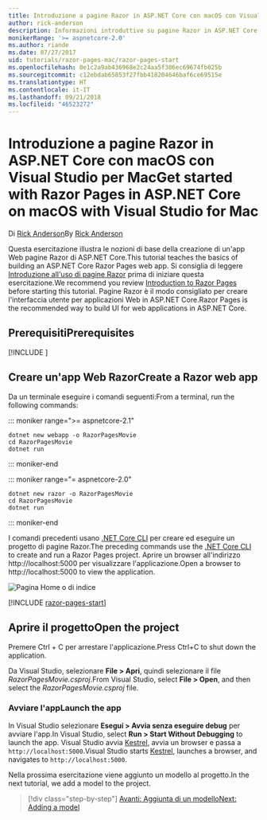 ```yaml
---
title: Introduzione a pagine Razor in ASP.NET Core con macOS con Visual Studio per Mac
author: rick-anderson
description: Informazioni introduttive su pagine Razor in ASP.NET Core con Visual Studio per Mac.
monikerRange: '>= aspnetcore-2.0'
ms.author: riande
ms.date: 07/27/2017
uid: tutorials/razor-pages-mac/razor-pages-start
ms.openlocfilehash: 0e1c2a9ab436968e2c24aa5f306ec69674fb025b
ms.sourcegitcommit: c12ebdab65853f27fbb418204646baf6ce69515e
ms.translationtype: HT
ms.contentlocale: it-IT
ms.lasthandoff: 09/21/2018
ms.locfileid: "46523272"
---
```

# <a name="get-started-with-razor-pages-in-aspnet-core-on-macos-with-visual-studio-for-mac"></a><span data-ttu-id="8c97d-103">Introduzione a pagine Razor in ASP.NET Core con macOS con Visual Studio per Mac</span><span class="sxs-lookup"><span data-stu-id="8c97d-103">Get started with Razor Pages in ASP.NET Core on macOS with Visual Studio for Mac</span></span>

<span data-ttu-id="8c97d-104">Di [Rick Anderson](https://twitter.com/RickAndMSFT)</span><span class="sxs-lookup"><span data-stu-id="8c97d-104">By [Rick Anderson](https://twitter.com/RickAndMSFT)</span></span>

<span data-ttu-id="8c97d-105">Questa esercitazione illustra le nozioni di base della creazione di un'app Web pagine Razor di ASP.NET Core.</span><span class="sxs-lookup"><span data-stu-id="8c97d-105">This tutorial teaches the basics of building an ASP.NET Core Razor Pages web app.</span></span> <span data-ttu-id="8c97d-106">Si consiglia di leggere [Introduzione all'uso di pagine Razor](xref:razor-pages/index) prima di iniziare questa esercitazione.</span><span class="sxs-lookup"><span data-stu-id="8c97d-106">We recommend you review [Introduction to Razor Pages](xref:razor-pages/index) before starting this tutorial.</span></span> <span data-ttu-id="8c97d-107">Pagine Razor è il modo consigliato per creare l'interfaccia utente per applicazioni Web in ASP.NET Core.</span><span class="sxs-lookup"><span data-stu-id="8c97d-107">Razor Pages is the recommended way to build UI for web applications in ASP.NET Core.</span></span>

## <a name="prerequisites"></a><span data-ttu-id="8c97d-108">Prerequisiti</span><span class="sxs-lookup"><span data-stu-id="8c97d-108">Prerequisites</span></span>

[!INCLUDE [](~/includes/net-core-prereqs-macos.md)]

## <a name="create-a-razor-web-app"></a><span data-ttu-id="8c97d-109">Creare un'app Web Razor</span><span class="sxs-lookup"><span data-stu-id="8c97d-109">Create a Razor web app</span></span>

<span data-ttu-id="8c97d-110">Da un terminale eseguire i comandi seguenti:</span><span class="sxs-lookup"><span data-stu-id="8c97d-110">From a terminal, run the following commands:</span></span>

::: moniker range=">= aspnetcore-2.1"

```console
dotnet new webapp -o RazorPagesMovie
cd RazorPagesMovie
dotnet run
```

::: moniker-end

::: moniker range="= aspnetcore-2.0"

```console
dotnet new razor -o RazorPagesMovie
cd RazorPagesMovie
dotnet run
```

::: moniker-end

<span data-ttu-id="8c97d-111">I comandi precedenti usano [.NET Core CLI](https://docs.microsoft.com/dotnet/core/tools/dotnet) per creare ed eseguire un progetto di pagine Razor.</span><span class="sxs-lookup"><span data-stu-id="8c97d-111">The preceding commands use the [.NET Core CLI](https://docs.microsoft.com/dotnet/core/tools/dotnet) to create and run a Razor Pages project.</span></span> <span data-ttu-id="8c97d-112">Aprire un browser all'indirizzo http://localhost:5000 per visualizzare l'applicazione.</span><span class="sxs-lookup"><span data-stu-id="8c97d-112">Open a browser to http://localhost:5000 to view the application.</span></span>

![Pagina Home o di indice](../razor-pages/razor-pages-start/_static/home.png)

[!INCLUDE [razor-pages-start](../../includes/RP/razor-pages-start.md)]

## <a name="open-the-project"></a><span data-ttu-id="8c97d-114">Aprire il progetto</span><span class="sxs-lookup"><span data-stu-id="8c97d-114">Open the project</span></span>

<span data-ttu-id="8c97d-115">Premere Ctrl + C per arrestare l'applicazione.</span><span class="sxs-lookup"><span data-stu-id="8c97d-115">Press Ctrl+C to shut down the application.</span></span>

<span data-ttu-id="8c97d-116">Da Visual Studio, selezionare **File > Apri**, quindi selezionare il file *RazorPagesMovie.csproj*.</span><span class="sxs-lookup"><span data-stu-id="8c97d-116">From Visual Studio, select **File > Open**, and then select the *RazorPagesMovie.csproj* file.</span></span>

### <a name="launch-the-app"></a><span data-ttu-id="8c97d-117">Avviare l'app</span><span class="sxs-lookup"><span data-stu-id="8c97d-117">Launch the app</span></span>

<span data-ttu-id="8c97d-118">In Visual Studio selezionare **Esegui > Avvia senza eseguire debug** per avviare l'app.</span><span class="sxs-lookup"><span data-stu-id="8c97d-118">In Visual Studio, select **Run > Start Without Debugging** to launch the app.</span></span> <span data-ttu-id="8c97d-119">Visual Studio avvia [Kestrel](xref:fundamentals/servers/kestrel), avvia un browser e passa a `http://localhost:5000`.</span><span class="sxs-lookup"><span data-stu-id="8c97d-119">Visual Studio starts [Kestrel](xref:fundamentals/servers/kestrel), launches a browser, and navigates to `http://localhost:5000`.</span></span>

<span data-ttu-id="8c97d-120">Nella prossima esercitazione viene aggiunto un modello al progetto.</span><span class="sxs-lookup"><span data-stu-id="8c97d-120">In the next tutorial, we add a model to the project.</span></span>

> [!div class="step-by-step"]
> [<span data-ttu-id="8c97d-121">Avanti: Aggiunta di un modello</span><span class="sxs-lookup"><span data-stu-id="8c97d-121">Next: Adding a model</span></span>](xref:tutorials/razor-pages-mac/model)
